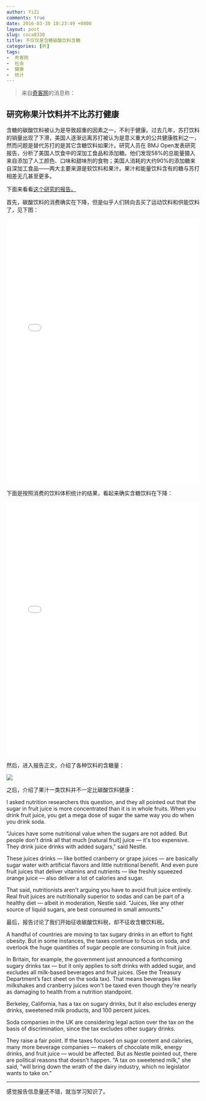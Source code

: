 ```yaml
---
author: YiZi
comments: true
date: 2016-03-30 18:23:49 +0800
layout: post
slug: coca0330
title: 不仅仅是含糖碳酸饮料含糖
categories: [听]
tags:
-  奇客网
-  社会
-  健康
-  统计
---
```

<div class="quote"> <blockquote>
    	来自<a href="http://www.solidot.org/story?sid=47646">奇客网</a>的消息称：
    </blockquote>
</div>

## 研究称果汁饮料并不比苏打健康

含糖的碳酸饮料被认为是导致超重的因素之一，不利于健康。过去几年，苏打饮料的销量出现了下滑，美国人逐渐远离苏打被认为是意义重大的公共健康胜利之一，然而问题是替代苏打的是其它含糖饮料如果汁。研究人员在 BMJ Open发表研究报告，分析了美国人饮食中的深加工食品和添加糖。他们发现58%的总能量摄入来自添加了人工颜色、口味和甜味剂的食物；美国人消耗的大约90%的添加糖来自深加工食品——两大主要来源是软饮料和果汁。果汁和能量饮料含有的糖与苏打相差无几甚至更多。


<div class="readreview">
下面来看看<a href="http://www.vox.com/2016/3/25/11305614/soda-juice-energy-drink-consumption-nutrition">这个研究的报告。</a>
</div>

首先，碳酸饮料的消费确实在下降，但是似乎人们转向去买了运动饮料和供能饮料了，见下图：

<iframe src="//apps.voxmedia.com/at/vox-soda-juice-energy-drink-market/?initialWidth=755&amp;childId=vox-soda-juice-energy-drink-market__graphic&amp;parentUrl=http%3A%2F%2Fwww.vox.com%2F2016%2F3%2F25%2F11305614%2Fsoda-juice-energy-drink-consumption-nutrition" width="100%" scrolling="no" marginheight="0" frameborder="0" height="691px"></iframe>

下面是按照消费的饮料体积统计的结果，看起来确实含糖饮料在下降：

<iframe src="//apps.voxmedia.com/at/vox-americans-changing-beverage-consumption/?initialWidth=755&amp;childId=vox-americans-changing-beverage-consumption__graphic&amp;parentUrl=http%3A%2F%2Fwww.vox.com%2F2016%2F3%2F25%2F11305614%2Fsoda-juice-energy-drink-consumption-nutrition" width="100%" scrolling="no" marginheight="0" frameborder="0" height="662px"></iframe>

然后，进入报告正文，介绍了各种饮料的含糖量：

<img src="//cdn3.vox-cdn.com/thumbor/v7anAMuDvhoZ5n0K32vY8xLTvBk=/1000x0/filters:no_upscale()/cdn0.vox-cdn.com/uploads/chorus_asset/file/6244107/how-sweet-is-it-color%20(dragged).jpg">

之后，介绍了果汁一类饮料并不一定比碳酸饮料健康：

I asked nutrition researchers this question, and they all pointed out that the sugar in fruit juice is more concentrated than it is in whole fruits. When you drink fruit juice, you get a mega dose of sugar the same way you do when you drink soda.

"Juices have some nutritional value when the sugars are not added. But people don't drink all that much [natural fruit] juice — it's too expensive. They drink juice drinks with added sugars," said Nestle.

These juices drinks — like bottled cranberry or grape juices — are basically sugar water with artificial flavors and little nutritional benefit. And even pure fruit juices that deliver vitamins and nutrients — like freshly squeezed orange juice — also deliver a lot of calories and sugar. 

That said, nutritionists aren't arguing you have to avoid fruit juice entirely. Real fruit juices are nutritionally superior to sodas and can be part of a healthy diet — albeit in moderation, Nestle said. "Juices, like any other source of liquid sugars, are best consumed in small amounts." 

最后，报告讨论了我们开始征收碳酸饮料税，却不征收含糖饮料税。

A handful of countries are moving to tax sugary drinks in an effort to fight obesity. But in some instances, the taxes continue to focus on soda, and overlook the huge quantities of sugar people are consuming in fruit juice.

In Britain, for example, the government just announced a forthcoming sugary drinks tax — but it only applies to soft drinks with added sugar, and excludes all milk-based beverages and fruit juices. (See the Treasury Department’s fact sheet on the soda tax). That means beverages like milkshakes and cranberry juices won't be taxed even though they're nearly as damaging to health from a nutrition standpoint.

Berkeley, California, has a tax on sugary drinks, but it also excludes energy drinks, sweetened milk products, and 100 percent juices.

Soda companies in the UK are considering legal action over the tax on the basis of discrimination, since the tax excludes other sugary drinks.

They raise a fair point. If the taxes focused on sugar content and calories, many more beverage companies — makers of chocolate milk, energy drinks, and fruit juice — would be affected. But as Nestle pointed out, there are political reasons that doesn't happen. "A tax on sweetened milk," she said, "will bring down the wrath of the dairy industry, which no legislator wants to take on."


<hr/>
<div class="commentsonquote">
<div class="yizi">感觉报告信息量还不错，就当学习知识了。</div>
</div>
